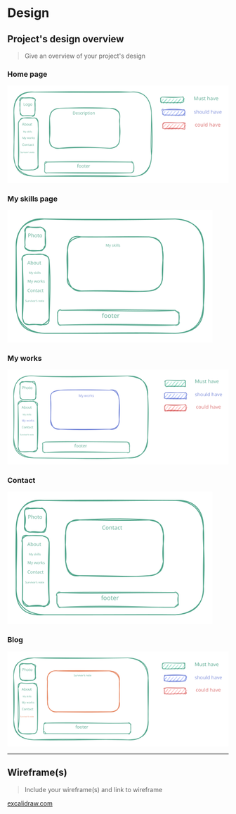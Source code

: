 # Design

## Project's design overview

> Give an overview of your project's design

<!-- give an overview of your project's design -->
<!-- describe the reasoning behind your group's design and wireframe -->
<!-- include other centralized decisions like fonts, palates, ... -->

### Home page

![Home page](../public/img/home-portfolio.svg)

### My skills page

![My skills](../public/img/skills-portfolio.svg)

### My works

![My works](../public/img/works-portfolio.svg)

### Contact

![Contact](../public/img/contact-portfolio.svg)

### Blog

![Blog](../public/img/blog-portfolio.svg)

---

## Wireframe(s)

> Include your wireframe(s) and link to wireframe

<!-- provide a link to your wireframe documenting on Figma, or wherever it is -->

[excalidraw.com](https://excalidraw.com/#json=E5q-PykGnJpHtVXpKE-EH,NFtg98lxtsn29Qj9wlRUSg)
